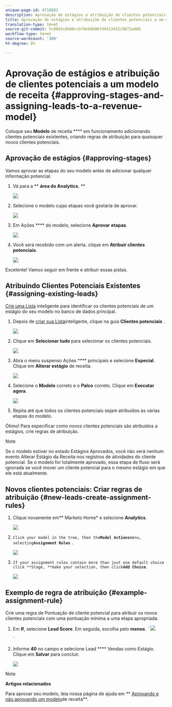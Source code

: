 ```yaml
---
unique-page-id: 4718683
description: Aprovação de estágios e atribuição de clientes potenciais a um modelo de receita - Documentos do marketing - Documentação do produto
title: Aprovação de estágios e atribuição de clientes potenciais a um modelo de receita
translation-type: tm+mt
source-git-commit: 5c9683c6b00ccbf9e9d606fd4513432c9872ad00
workflow-type: tm+mt
source-wordcount: '309'
ht-degree: 0%

---
```



# Aprovação de estágios e atribuição de clientes potenciais a um modelo de receita {#approving-stages-and-assigning-leads-to-a-revenue-model}

Coloque seu **Modelo** de receita **** em funcionamento adicionando clientes potenciais existentes, criando regras de atribuição para quaisquer novos clientes potenciais.

## Aprovação de estágios {#approving-stages}

Vamos aprovar as etapas do seu modelo antes de adicionar qualquer informação potencial.

1. Vá para a ** **área do Analytics.** **

   ![](assets/image2015-4-28-17-3a8-3a8.png)

1. Selecione o modelo cujas etapas você gostaria de aprovar.

   ![](assets/image2015-4-28-17-3a10-3a3.png)

1. Em Ações **** do modelo, selecione **Aprovar** **etapas**.

   ![](assets/image2015-4-28-17-3a12-3a37.png)

1. Você será recebido com um alerta. clique em **Atribuir clientes potenciais**.

   ![](assets/image2015-4-28-17-3a5-3a39.png)

Excelente! Vamos seguir em frente e atribuir essas pistas.

## Atribuindo Clientes Potenciais Existentes {#assigning-existing-leads}

[Crie uma Lista](../../../../product-docs/core-marketo-concepts/smart-lists-and-static-lists/creating-a-smart-list/create-a-smart-list.md) inteligente para identificar os clientes potenciais de um estágio do seu modelo no banco de dados principal.

1. Depois de [criar sua Lista](../../../../product-docs/core-marketo-concepts/smart-lists-and-static-lists/creating-a-smart-list/create-a-smart-list.md)inteligente, clique na guia **Clientes potenciais** .

   ![](assets/image2015-4-29-11-3a37-3a30.png)

1. Clique em **Selecionar tudo** para selecionar os clientes potenciais.

   ![](assets/image2015-4-29-11-3a39-3a39.png)

1. Abra o menu suspenso Ações **** principais e selecione **Especial**. Clique em **Alterar estágio** de receita.

   ![](assets/image2015-4-29-11-3a40-3a38.png)

1. Selecione o **Modelo** correto e o **Palco** correto. Clique em **Executar agora**.

   ![](assets/image2015-4-29-11-3a43-3a41.png)

1. Repita até que todos os clientes potenciais sejam atribuídos às várias etapas do modelo.

Ótimo! Para especificar como novos clientes potenciais são atribuídos a estágios, crie regras de atribuição.

>[!NOTE]
>
>Se o modelo estiver no estado Estágios Aprovados, você não verá nenhum evento Alterar Estágio da Receita nos registros de atividades do cliente potencial. Se o modelo for totalmente aprovado, essa etapa de fluxo será ignorada se você mover um cliente potencial para o mesmo estágio em que ele está atualmente.

## Novos clientes potenciais: Criar regras de atribuição  {#new-leads-create-assignment-rules}

1. Clique novamente em** Marketo Home* e selecione **Analytics**.

   ![](assets/image2015-4-28-17-3a8-3a8.png)

1. `Click your model in the tree, then the`**`Model Actions`**`menu, selecting`**`Assignment Rules`** `.`

   ![](assets/image2015-4-29-11-3a52-3a17.png)

1. `If your assignment rules contain more than just one default choice click **Stage, **make your selection, then click`**`Add Choice`**`.`

   ![](assets/image2015-4-29-12-3a5-3a46.png)

## Exemplo de regra de atribuição {#example-assignment-rule}

Crie uma regra de Pontuação de cliente potencial para atribuir os novos clientes potenciais com uma pontuação mínima a uma etapa apropriada.

1. Em **If**, selecione **Lead Score**. Em seguida, escolha pelo **menos**.
` ![](assets/image2015-4-29-13-3a27-3a8.png)

   `

1. Informe **40** no campo e selecione Lead **** Vendas como Estágio. Clique em **Salvar** para concluir.

   ![](assets/image2015-4-29-14-3a4-3a23.png)

>[!NOTE]
>
>**Artigos relacionados**
>
>Para aprovar seu modelo, leia nossa página de ajuda em ** [Aprovando e não aprovando um modelo](approve-unapprove-a-revenue-model.md)de receita**.

